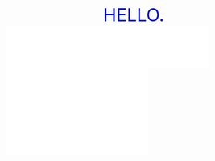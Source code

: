 <div style="text-align:center;">
    <span style="color: #000caf; font-size: 35px;">HELLO.</span>
</div>
<iframe frameborder="no" border="0" marginwidth="0" marginheight="0" width=400 height=85 src="//music.163.com/outchain/player?type=2&id=4877189&auto=0&height=66"></iframe>

<iframe frameborder="no" border="0" marginwidth="0" marginheight="0" width=280 height=86 src="//music.163.com/outchain/player?type=2&id=2041269323&auto=0&height=66"></iframe>

<iframe frameborder="no" border="0" marginwidth="0" marginheight="0" width=280 height=86 src="//music.163.com/outchain/player?type=2&id=1830317819&auto=0&height=66"></iframe>
